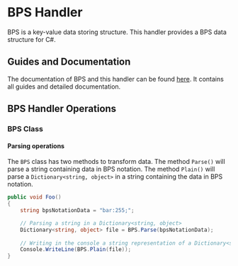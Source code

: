 # BPS Handler

BPS is a key-value data storing structure. This handler provides a BPS data structure for C#.


## Guides and Documentation

The documentation of BPS and this handler can be found [here](https://bps-lib.github.io/). It contains all guides and detailed documentation.


## BPS Handler Operations

### BPS Class

#### Parsing operations

The `BPS` class has two methods to transform data. The method `Parse()` will parse a string containing data in BPS notation. The method `Plain()` will parse a `Dictionary<string, object>` in a string containing the data in BPS notation.

```csharp
public void Foo()
{
    string bpsNotationData = "bar:255;";

    // Parsing a string in a Dictionary<string, object>
    Dictionary<string, object> file = BPS.Parse(bpsNotationData);
    
    // Writing in the console a string representation of a Dictionary<string, object>
    Console.WriteLine(BPS.Plain(file));
}
```
